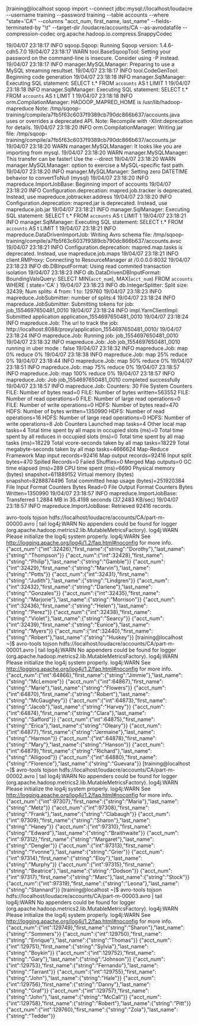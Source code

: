 
[training@localhost sqoop import --connect jdbc:mysql://localhost/loudacre --username training --password training --table accounts --where "state='CA'" --columns "acct_num, first_name, last_name" --fields-terminated-by "\t" --target-dir /loudacre/accounts/CA --as-avrodatafile --compression-codec org.apache.hadoop.io.compress.SnappyCodec


19/04/07 23:18:17 INFO sqoop.Sqoop: Running Sqoop version: 1.4.6-cdh5.7.0
19/04/07 23:18:17 WARN tool.BaseSqoopTool: Setting your password on the command-line is insecure. Consider using -P instead.
19/04/07 23:18:17 INFO manager.MySQLManager: Preparing to use a MySQL streaming resultset.
19/04/07 23:18:17 INFO tool.CodeGenTool: Beginning code generation
19/04/07 23:18:18 INFO manager.SqlManager: Executing SQL statement: SELECT t.* FROM `accounts` AS t LIMIT 1
19/04/07 23:18:18 INFO manager.SqlManager: Executing SQL statement: SELECT t.* FROM `accounts` AS t LIMIT 1
19/04/07 23:18:18 INFO orm.CompilationManager: HADOOP_MAPRED_HOME is /usr/lib/hadoop-mapreduce
Note: /tmp/sqoop-training/compile/a7fb5f63c6037f9389cb790dc866b637/accounts.java uses or overrides a deprecated API.
Note: Recompile with -Xlint:deprecation for details.
19/04/07 23:18:20 INFO orm.CompilationManager: Writing jar file: /tmp/sqoop-training/compile/a7fb5f63c6037f9389cb790dc866b637/accounts.jar
19/04/07 23:18:20 WARN manager.MySQLManager: It looks like you are importing from mysql.
19/04/07 23:18:20 WARN manager.MySQLManager: This transfer can be faster! Use the --direct
19/04/07 23:18:20 WARN manager.MySQLManager: option to exercise a MySQL-specific fast path.
19/04/07 23:18:20 INFO manager.MySQLManager: Setting zero DATETIME behavior to convertToNull (mysql)
19/04/07 23:18:20 INFO mapreduce.ImportJobBase: Beginning import of accounts
19/04/07 23:18:20 INFO Configuration.deprecation: mapred.job.tracker is deprecated. Instead, use mapreduce.jobtracker.address
19/04/07 23:18:20 INFO Configuration.deprecation: mapred.jar is deprecated. Instead, use mapreduce.job.jar
19/04/07 23:18:21 INFO manager.SqlManager: Executing SQL statement: SELECT t.* FROM `accounts` AS t LIMIT 1
19/04/07 23:18:21 INFO manager.SqlManager: Executing SQL statement: SELECT t.* FROM `accounts` AS t LIMIT 1
19/04/07 23:18:21 INFO mapreduce.DataDrivenImportJob: Writing Avro schema file: /tmp/sqoop-training/compile/a7fb5f63c6037f9389cb790dc866b637/accounts.avsc
19/04/07 23:18:21 INFO Configuration.deprecation: mapred.map.tasks is deprecated. Instead, use mapreduce.job.maps
19/04/07 23:18:21 INFO client.RMProxy: Connecting to ResourceManager at /0.0.0.0:8032
19/04/07 23:18:23 INFO db.DBInputFormat: Using read commited transaction isolation
19/04/07 23:18:23 INFO db.DataDrivenDBInputFormat: BoundingValsQuery: SELECT MIN(`acct_num`), MAX(`acct_num`) FROM `accounts` WHERE ( state='CA' )
19/04/07 23:18:23 INFO db.IntegerSplitter: Split size: 32439; Num splits: 4 from: 1 to: 129760
19/04/07 23:18:23 INFO mapreduce.JobSubmitter: number of splits:4
19/04/07 23:18:24 INFO mapreduce.JobSubmitter: Submitting tokens for job: job_1554697650481_0010
19/04/07 23:18:24 INFO impl.YarnClientImpl: Submitted application application_1554697650481_0010
19/04/07 23:18:24 INFO mapreduce.Job: The url to track the job: http://localhost:8088/proxy/application_1554697650481_0010/
19/04/07 23:18:24 INFO mapreduce.Job: Running job: job_1554697650481_0010
19/04/07 23:18:32 INFO mapreduce.Job: Job job_1554697650481_0010 running in uber mode : false
19/04/07 23:18:32 INFO mapreduce.Job:  map 0% reduce 0%
19/04/07 23:18:38 INFO mapreduce.Job:  map 25% reduce 0%
19/04/07 23:18:44 INFO mapreduce.Job:  map 50% reduce 0%
19/04/07 23:18:51 INFO mapreduce.Job:  map 75% reduce 0%
19/04/07 23:18:57 INFO mapreduce.Job:  map 100% reduce 0%
19/04/07 23:18:57 INFO mapreduce.Job: Job job_1554697650481_0010 completed successfully
19/04/07 23:18:57 INFO mapreduce.Job: Counters: 30
	File System Counters
		FILE: Number of bytes read=0
		FILE: Number of bytes written=563552
		FILE: Number of read operations=0
		FILE: Number of large read operations=0
		FILE: Number of write operations=0
		HDFS: Number of bytes read=470
		HDFS: Number of bytes written=1350990
		HDFS: Number of read operations=16
		HDFS: Number of large read operations=0
		HDFS: Number of write operations=8
	Job Counters
		Launched map tasks=4
		Other local map tasks=4
		Total time spent by all maps in occupied slots (ms)=0
		Total time spent by all reduces in occupied slots (ms)=0
		Total time spent by all map tasks (ms)=18229
		Total vcore-seconds taken by all map tasks=18229
		Total megabyte-seconds taken by all map tasks=4666624
	Map-Reduce Framework
		Map input records=92416
		Map output records=92416
		Input split bytes=470
		Spilled Records=0
		Failed Shuffles=0
		Merged Map outputs=0
		GC time elapsed (ms)=289
		CPU time spent (ms)=6690
		Physical memory (bytes) snapshot=611889152
		Virtual memory (bytes) snapshot=8288874496
		Total committed heap usage (bytes)=251920384
	File Input Format Counters
		Bytes Read=0
	File Output Format Counters
		Bytes Written=1350990
19/04/07 23:18:57 INFO mapreduce.ImportJobBase: Transferred 1.2884 MB in 35.4198 seconds (37.2483 KB/sec)
19/04/07 23:18:57 INFO mapreduce.ImportJobBase: Retrieved 92416 records.


avro-tools tojson hdfs://localhost/loudacre/accounts/CA/part-m-00000.avro | tail
log4j:WARN No appenders could be found for logger (org.apache.hadoop.metrics2.lib.MutableMetricsFactory).
log4j:WARN Please initialize the log4j system properly.
log4j:WARN See http://logging.apache.org/log4j/1.2/faq.html#noconfig for more info.
{"acct_num":{"int":32426},"first_name":{"string":"Dorothy"},"last_name":{"string":"Thompson"}}
{"acct_num":{"int":32428},"first_name":{"string":"Philip"},"last_name":{"string":"Gamble"}}
{"acct_num":{"int":32429},"first_name":{"string":"Marvin"},"last_name":{"string":"Potts"}}
{"acct_num":{"int":32431},"first_name":{"string":"Judith"},"last_name":{"string":"Lindgren"}}
{"acct_num":{"int":32432},"first_name":{"string":"Darlene"},"last_name":{"string":"Gonzales"}}
{"acct_num":{"int":32435},"first_name":{"string":"Marjorie"},"last_name":{"string":"Morrison"}}
{"acct_num":{"int":32436},"first_name":{"string":"Helen"},"last_name":{"string":"Perez"}}
{"acct_num":{"int":32438},"first_name":{"string":"Violet"},"last_name":{"string":"Searcy"}}
{"acct_num":{"int":32439},"first_name":{"string":"Eunice"},"last_name":{"string":"Myers"}}
{"acct_num":{"int":32440},"first_name":{"string":"Robert"},"last_name":{"string":"Huskey"}}
[training@localhost ~]$ avro-tools tojson hdfs://localhost/loudacre/accounts/CA/part-m-00001.avro | tail
log4j:WARN No appenders could be found for logger (org.apache.hadoop.metrics2.lib.MutableMetricsFactory).
log4j:WARN Please initialize the log4j system properly.
log4j:WARN See http://logging.apache.org/log4j/1.2/faq.html#noconfig for more info.
{"acct_num":{"int":64866},"first_name":{"string":"Jimmie"},"last_name":{"string":"McLemore"}}
{"acct_num":{"int":64867},"first_name":{"string":"Marie"},"last_name":{"string":"Flowers"}}
{"acct_num":{"int":64870},"first_name":{"string":"Robert"},"last_name":{"string":"McGaughey"}}
{"acct_num":{"int":64873},"first_name":{"string":"Jacob"},"last_name":{"string":"Harvey"}}
{"acct_num":{"int":64874},"first_name":{"string":"Clara"},"last_name":{"string":"Safford"}}
{"acct_num":{"int":64875},"first_name":{"string":"Erica"},"last_name":{"string":"Oleary"}}
{"acct_num":{"int":64877},"first_name":{"string":"Jermaine"},"last_name":{"string":"Harmon"}}
{"acct_num":{"int":64878},"first_name":{"string":"Mary"},"last_name":{"string":"Hanson"}}
{"acct_num":{"int":64879},"first_name":{"string":"Richard"},"last_name":{"string":"Alligood"}}
{"acct_num":{"int":64880},"first_name":{"string":"Florence"},"last_name":{"string":"Guevara"}}
[training@localhost ~]$ avro-tools tojson hdfs://localhost/loudacre/accounts/CA/part-m-00002.avro | tail
log4j:WARN No appenders could be found for logger (org.apache.hadoop.metrics2.lib.MutableMetricsFactory).
log4j:WARN Please initialize the log4j system properly.
log4j:WARN See http://logging.apache.org/log4j/1.2/faq.html#noconfig for more info.
{"acct_num":{"int":97307},"first_name":{"string":"Maria"},"last_name":{"string":"Metz"}}
{"acct_num":{"int":97308},"first_name":{"string":"Frank"},"last_name":{"string":"Clabaugh"}}
{"acct_num":{"int":97309},"first_name":{"string":"Sharon"},"last_name":{"string":"Haney"}}
{"acct_num":{"int":97310},"first_name":{"string":"Edward"},"last_name":{"string":"Braithwaite"}}
{"acct_num":{"int":97312},"first_name":{"string":"Margaret"},"last_name":{"string":"Dengler"}}
{"acct_num":{"int":97313},"first_name":{"string":"Yvonne"},"last_name":{"string":"Grier"}}
{"acct_num":{"int":97314},"first_name":{"string":"Eloy"},"last_name":{"string":"Murphy"}}
{"acct_num":{"int":97315},"first_name":{"string":"Beatrice"},"last_name":{"string":"Dodson"}}
{"acct_num":{"int":97317},"first_name":{"string":"Marc"},"last_name":{"string":"Stock"}}
{"acct_num":{"int":97319},"first_name":{"string":"Leona"},"last_name":{"string":"Stannard"}}
[training@localhost ~]$ avro-tools tojson hdfs://localhost/loudacre/accounts/CA/part-m-00003.avro | tail
log4j:WARN No appenders could be found for logger (org.apache.hadoop.metrics2.lib.MutableMetricsFactory).
log4j:WARN Please initialize the log4j system properly.
log4j:WARN See http://logging.apache.org/log4j/1.2/faq.html#noconfig for more info.
{"acct_num":{"int":129749},"first_name":{"string":"Sharon"},"last_name":{"string":"Sommers"}}
{"acct_num":{"int":129750},"first_name":{"string":"Enrique"},"last_name":{"string":"Thomas"}}
{"acct_num":{"int":129751},"first_name":{"string":"Sylvia"},"last_name":{"string":"Boykin"}}
{"acct_num":{"int":129752},"first_name":{"string":"Gary"},"last_name":{"string":"Johnson"}}
{"acct_num":{"int":129753},"first_name":{"string":"Fernando"},"last_name":{"string":"Tarrant"}}
{"acct_num":{"int":129755},"first_name":{"string":"John"},"last_name":{"string":"Hale"}}
{"acct_num":{"int":129756},"first_name":{"string":"Danny"},"last_name":{"string":"Graf"}}
{"acct_num":{"int":129757},"first_name":{"string":"John"},"last_name":{"string":"McCall"}}
{"acct_num":{"int":129758},"first_name":{"string":"Robert"},"last_name":{"string":"Pitt"}}
{"acct_num":{"int":129760},"first_name":{"string":"Zola"},"last_name":{"string":"Tedder"}}
